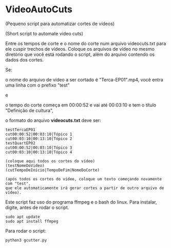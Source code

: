 # VideoAutoCuts
(Pequeno script para automatizar cortes de vídeos)

(Short script to automate video cuts)


Entre os tempos de corte e o nome do corte num arquivo videocuts.txt para ele cuspir trechos de vídeos.
Coloque os arquivos de vídeo no mesmo diretório que você está rodando o script, além do arquivo contendo os dados dos cortes.

Se:

o nome do arquivo de vídeo a ser cortado é "Terca-EP01".mp4, você entra uma linha com o prefixo "test"

e

o tempo do corte começa em 00:00:52 e vai até 00:03:10 e tem o título "Definição de cultura",

o formato do arquivo **videocuts.txt** deve ser:

~~~
testTercaEP01
cut00:00:52|00:03:10|Tópico 1
cut00:03:10|00:13:10|Tópico 2
testQuartEP02
cut00:00:52|00:03:10|Tópico 3
cut00:03:10|00:13:10|Tópico 4

(coloque aqui todos os cortes do vídeo)
(testNomeDoVideo)
(cutTempoDeInício|TempoDeFim|NomeDoCorte)

(após todos os cortes do vídeo, coloque um texto começando novamente com "test",
que ele automaticamente irá gerar cortes a partir de outro arquivo de vídeo).
~~~

Este script faz uso do programa ffmpeg e o bash do linux. Para instalar, digite, antes de rodar o script.

````
sudo apt update
sudo apt install ffmpeg
````

Para rodar o script:

````
python3 gcutter.py
````
